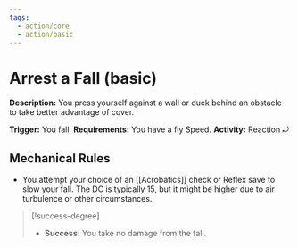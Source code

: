 ```yaml
---
tags:
  - action/core
  - action/basic
---
```

# Arrest a Fall (basic) [](#Actions "Reaction")

**Description:** You press yourself against a wall or duck behind an obstacle to take better advantage of cover. 

**Trigger:** You fall.
**Requirements:** You have a fly Speed.
**Activity:** Reaction ⤾

## Mechanical Rules

- You attempt your choice of an [[Acrobatics]] check or Reflex save to slow your fall. The DC is typically 15, but it might be higher due to air turbulence or other circumstances.

> [!success-degree] 
>- **Success:** You take no damage from the fall.